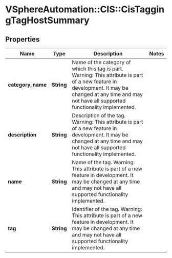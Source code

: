 # VSphereAutomation::CIS::CisTaggingTagHostSummary

## Properties
Name | Type | Description | Notes
------------ | ------------- | ------------- | -------------
**category_name** | **String** | Name of the category of which this tag is part. Warning: This attribute is part of a new feature in development. It may be changed at any time and may not have all supported functionality implemented. | 
**description** | **String** | Description of the tag. Warning: This attribute is part of a new feature in development. It may be changed at any time and may not have all supported functionality implemented. | 
**name** | **String** | Name of the tag. Warning: This attribute is part of a new feature in development. It may be changed at any time and may not have all supported functionality implemented. | 
**tag** | **String** | Identifier of the tag. Warning: This attribute is part of a new feature in development. It may be changed at any time and may not have all supported functionality implemented. | 


